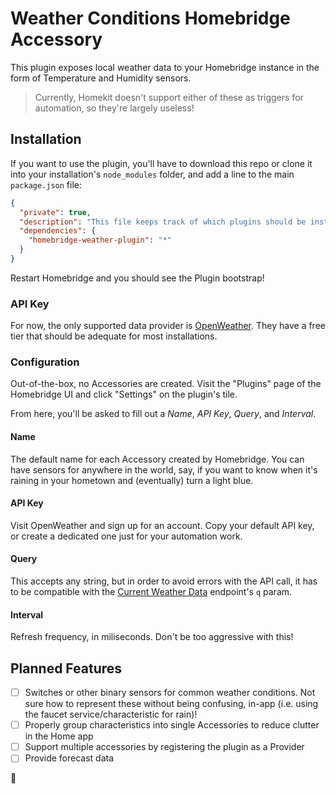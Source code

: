 # Weather Conditions Homebridge Accessory

This plugin exposes local weather data to your Homebridge instance in the form of Temperature and Humidity sensors.

> Currently, Homekit doesn't support either of these as triggers for automation, so they're largely useless!

## Installation

If you want to use the plugin, you'll have to download this repo or clone it into your installation's `node_modules` folder, and add a line to the main `package.json` file:

```json
{
  "private": true,
  "description": "This file keeps track of which plugins should be installed.",
  "dependencies": {
    "homebridge-weather-plugin": "*"
  }
}
```

Restart Homebridge and you should see the Plugin bootstrap!

### API Key

For now, the only supported data provider is [OpenWeather](https://openweathermap.org/). They have a free tier that should be adequate for most installations.

### Configuration

Out-of-the-box, no Accessories are created. Visit the "Plugins" page of the Homebridge UI and click "Settings" on the plugin's tile.

From here, you'll be asked to fill out a _Name_, _API Key_, _Query_, and _Interval_.

#### Name
The default name for each Accessory created by Homebridge. You can have sensors for anywhere in the world, say, if you want to know when it's raining in your hometown and (eventually) turn a light blue.

#### API Key
Visit OpenWeather and sign up for an account. Copy your default API key, or create a dedicated one just for your automation work.

#### Query
This accepts any string, but in order to avoid errors with the API call, it has to be compatible with the [Current Weather Data](https://openweathermap.org/current) endpoint's `q` param.

#### Interval
Refresh frequency, in miliseconds. Don't be too aggressive with this!

## Planned Features
- [ ] Switches or other binary sensors for common weather conditions. Not sure how to represent these without being confusing, in-app (i.e. using the faucet service/characteristic for rain)!
- [ ] Properly group characteristics into single Accessories to reduce clutter in the Home app
- [ ] Support multiple accessories by registering the plugin as a Provider
- [ ] Provide forecast data

:deciduous_tree: